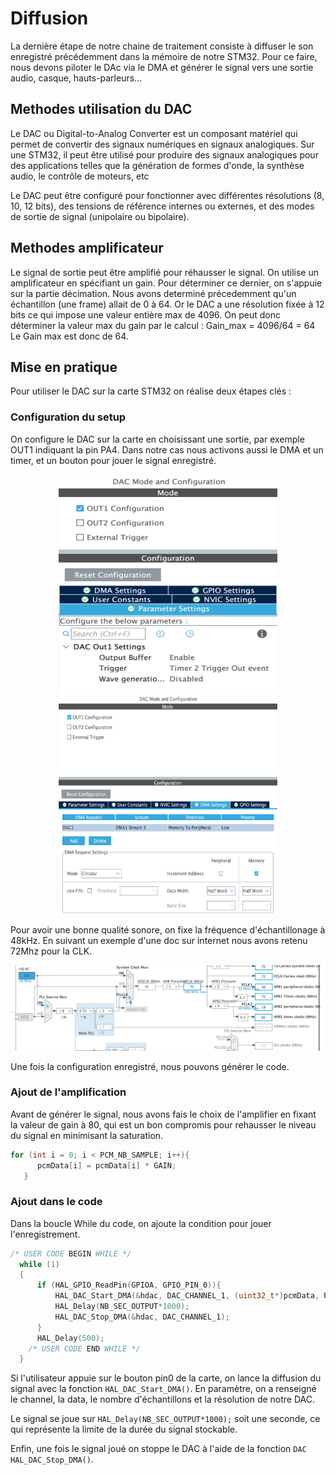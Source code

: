 # Diffusion

La dernière étape de notre chaine de traitement consiste à diffuser le son enregistré précédemment dans la mémoire de notre STM32. Pour ce faire, nous devons piloter le DAc via le DMA et générer le signal vers une sortie audio, casque, hauts-parleurs... 

## Methodes utilisation du DAC

Le DAC ou Digital-to-Analog Converter est un composant matériel qui permet de convertir des signaux numériques en signaux analogiques. Sur une STM32, il peut être utilisé pour produire des signaux analogiques pour des applications telles que la génération de formes d'onde, la synthèse audio, le contrôle de moteurs, etc

Le DAC peut être configuré pour fonctionner avec différentes résolutions (8, 10, 12 bits), des tensions de référence internes ou externes, et des modes de sortie de signal (unipolaire ou bipolaire). 

## Methodes amplificateur

Le signal de sortie peut être amplifié pour réhausser le signal. On utilise un amplificateur en spécifiant un gain. Pour déterminer ce dernier, on s'appuie sur la partie décimation. Nous avons determiné précedemment qu'un échantillon (une frame) allait de 0 à 64. Or le DAC a une résolution fixée à 12 bits ce qui impose une valeur entière max de 4096. On peut donc déterminer la valeur max du gain par le calcul :
Gain_max = 4096/64 = 64
Le Gain max est donc de 64.

## Mise en pratique

Pour utiliser le DAC sur la carte STM32 on réalise deux étapes clés :

### Configuration du setup

On configure le DAC sur la carte en choisissant une sortie, par exemple OUT1 indiquant la pin PA4. Dans notre cas nous activons aussi le DMA et un timer, et un bouton pour jouer le signal enregistré.

<p align="center">

  <img src="./img/DAC_config.png" alt="screenV0" width="350" height="350" >

  <img src="./img/DAC_config2.png" alt="screenV0" width="350" height="350">

</p>
Pour avoir une bonne qualité sonore, on fixe la fréquence d'échantillonage à 48kHz.
En suivant un exemple d'une doc sur internet nous avons retenu 72Mhz pour la CLK.

![alt text](./img/clock_timer.png)

Une fois la configuration enregistré, nous pouvons générer le code.

### Ajout de l'amplification

Avant de générer le signal, nous avons fais le choix de l'amplifier en fixant la valeur de gain à 80, qui est un bon compromis pour rehausser le niveau du signal en minimisant la saturation.

```c
for (int i = 0; i < PCM_NB_SAMPLE; i++){
 	  pcmData[i] = pcmData[i] * GAIN;
   }
```

### Ajout dans le code

Dans la boucle While du code, on ajoute la condition pour jouer l'enregistrement.

```c
/* USER CODE BEGIN WHILE */
  while (1)
  {
	  if (HAL_GPIO_ReadPin(GPIOA, GPIO_PIN_0)){
		  HAL_DAC_Start_DMA(&hdac, DAC_CHANNEL_1, (uint32_t*)pcmData, PCM_NB_SAMPLE, DAC_ALIGN_12B_R);
		  HAL_Delay(NB_SEC_OUTPUT*1000);
		  HAL_DAC_Stop_DMA(&hdac, DAC_CHANNEL_1);
	  }
	  HAL_Delay(500);
    /* USER CODE END WHILE */
  }
```

Si l'utilisateur appuie sur le bouton pin0 de la carte, on lance la diffusion du signal avec la fonction `HAL_DAC_Start_DMA()`. En paramètre, on a renseigné le channel, la data, le nombre d'échantillons et la résolution de notre DAC.

Le signal se joue sur `HAL_Delay(NB_SEC_OUTPUT*1000);`  soit une seconde, ce qui représente la limite de la durée du signal stockable.

Enfin, une fois le signal joué on stoppe le DAC à l'aide de la fonction `DAC HAL_DAC_Stop_DMA()`.




